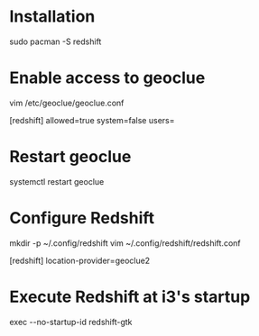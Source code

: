 # Installation

sudo pacman -S redshift

# Enable access to geoclue

vim /etc/geoclue/geoclue.conf

[redshift]
allowed=true
system=false
users=

# Restart geoclue

systemctl restart geoclue

# Configure Redshift

mkdir -p ~/.config/redshift
vim ~/.config/redshift/redshift.conf

[redshift]
location-provider=geoclue2

# Execute Redshift at i3's startup

exec --no-startup-id redshift-gtk
